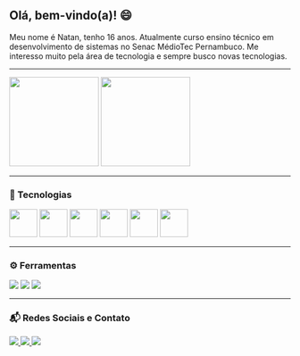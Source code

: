 ## Olá, bem-vindo(a)! 😄

Meu nome é Natan, tenho 16 anos. Atualmente curso ensino técnico em desenvolvimento de sistemas no Senac MédioTec Pernambuco. Me interesso muito pela área de tecnologia e sempre busco novas tecnologias.

---

<p>
  <img src="https://github-readme-stats.vercel.app/api?username=LeehXD&show_icons=true&theme=radical&hide_title=true" height="160"/>
  <img src="https://github-readme-stats.vercel.app/api/top-langs/?username=LeehXD&layout=compact&theme=radical" height="160"/>
</p>

---

### 💼 Tecnologias

<p>
  <img src="https://cdn.jsdelivr.net/gh/devicons/devicon/icons/vuejs/vuejs-original.svg" height="50" />
  <img src="https://cdn.jsdelivr.net/gh/devicons/devicon/icons/react/react-original.svg" height="50" />
  <img src="https://cdn.jsdelivr.net/gh/devicons/devicon/icons/html5/html5-original.svg" height="50" />
  <img src="https://cdn.jsdelivr.net/gh/devicons/devicon/icons/css3/css3-original.svg" height="50" />
  <img src="https://cdn.jsdelivr.net/gh/devicons/devicon/icons/javascript/javascript-original.svg" height="50" />
  <img src="https://cdn.jsdelivr.net/gh/devicons/devicon/icons/bootstrap/bootstrap-original.svg" height="50" />
</p>

---

### ⚙ Ferramentas

<p>
  <img src="https://img.shields.io/badge/Windows-0078D6?style=flat&logo=windows&logoColor=white" />
  <img src="https://img.shields.io/badge/Figma-F24E1E?style=flat&logo=figma&logoColor=white" />
  <img src="https://img.shields.io/badge/GitHub-181717?style=flat&logo=github&logoColor=white" />
</p>

---

### 📬 Redes Sociais e Contato

<p>
  <a href="https://www.instagram.com/nats_alvs/">
    <img src="https://img.shields.io/badge/INSTAGRAM-pink?style=for-the-badge&logo=instagram&logoColor=white" />
  </a>
  <a href="mailto:natscoisaseria@gmail.com">
    <img src="https://img.shields.io/badge/GMAIL-black?style=for-the-badge&logo=gmail&logoColor=white" />
  </a>
  <a href="https://linkedin.com">
    <img src="https://img.shields.io/badge/LINKEDIN-blue?style=for-the-badge&logo=linkedin&logoColor=white" />
  </a>
</p>
